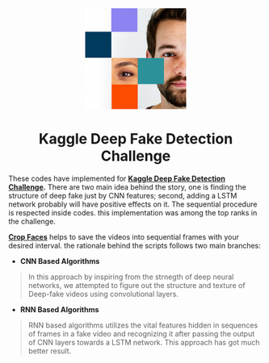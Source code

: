 <div align="center">
    <img src="/images/index.jpg" width="200">
</div>

<h1 align="center">Kaggle Deep Fake Detection Challenge</h1>


These codes have implemented for  **[Kaggle Deep Fake Detection Challenge](https://www.kaggle.com/c/deepfake-detection-challenge "Kaggle Deep Fake Detection Challenge").**  There are two main idea behind the story, one is finding the structure of deep fake just by CNN features; second, adding a LSTM network probably will have positive effects on it. 
The sequential procedure is respected inside codes.
this implementation was among the top ranks in the challenge. 


[**Crop Faces**](https://github.com/imohammadhossein/Deep-Fake-Detection/blob/develop/face_extractor.ipynb "face extractor mtcnn") helps to save the videos into sequential frames with your desired interval. the rationale behind the scripts follows two main branches: 

* **CNN Based Algorithms** 
> In this approach by inspiring from the strnegth of deep neural networks, we attempted to figure out the structure and texture of Deep-fake videos using convolutional layers. 
> 
> 
> 
* **RNN Based Algorithms**
> RNN based algorithms utilizes the vital features hidden in sequences of frames in a fake video and recognizing it after passing the output of CNN layers towards a LSTM network. This approach has got much better result.
